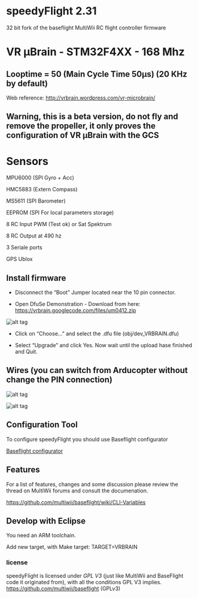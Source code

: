 # speedyFlight 2.31  
32 bit fork of the baseflight MultiWii RC flight controller firmware

# VR μBrain - STM32F4XX - 168 Mhz 
## Looptime = 50 (Main Cycle Time 50μs) (20 KHz by default)

Web reference: http://vrbrain.wordpress.com/vr-microbrain/

## Warning, this is a beta version, do not fly and remove the propeller, it only proves the configuration of VR μBrain with the GCS

# Sensors

MPU6000 (SPI Gyro + Acc)

HMC5883 (Extern Compass)

MS5611 (SPI Barometer)

EEPROM (SPI For local parameters storage)

8 RC Input PWM (Test ok) or  Sat Spektrum

8 RC Output at 490 hz

3 Seriale ports

GPS Ublox


## Install firmware

- Disconnect the “Boot” Jumper located near the 10 pin connector.

- Open DfuSe Demonstration -  Download from here: https://vrbrain.googlecode.com/files/um0412.zip

![alt tag](https://raw.github.com/tommyleo/speedyflight/master/images/dfuse.png)

- Click on “Choose…” and select the .dfu file (obj/dev_VRBRAIN.dfu)

- Select “Upgrade” and click Yes. Now wait until the upload hase finished and Quit.



## Wires (you can switch from Arducopter without change the PIN connection)

![alt tag](https://raw.github.com/tommyleo/speedyflight/master/images/vrmicrobrain_top.png)

![alt tag](https://raw.github.com/tommyleo/speedyflight/master/images/vrmicrobrain_bottom1.png)


## Configuration Tool

To configure speedyFlight you should use Baseflight configurator

<a href="https://chrome.google.com/webstore/detail/baseflight-configurator/mppkgnedeapfejgfimkdoninnofofigk" target="blank">Baseflight configurator</a>


## Features

For a list of features, changes and some discussion please review the thread on MultiWii forums and consult the documenation.

https://github.com/multiwii/baseflight/wiki/CLI-Variables


## Develop with Eclipse

You need an ARM toolchain. 

Add new target, with Make target: TARGET=VRBRAIN



### license

speedyFlight is licensed under *GPL V3* (just like MultiWii and BaseFlight code it originated from), with all the conditions GPL V3 implies.
https://github.com/multiwii/baseflight (GPLv3) 